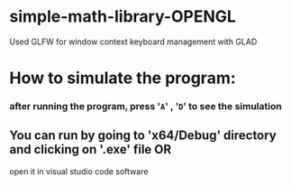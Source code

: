 # simple-math-library-OPENGL
Used GLFW for window context keyboard management with GLAD
# How to simulate the program:
### after running the program, press '```A```' , '```D```' to see the simulation
## You can run by going to 'x64/Debug' directory and clicking on '.exe' file OR
open it in visual studio code software
